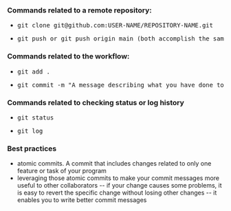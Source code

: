 ### Commands related to a remote repository:
- <PRE>git clone git@github.com:USER-NAME/REPOSITORY-NAME.git
- <PRE>git push or git push origin main (both accomplish the same goal in this context)
### Commands related to the workflow:
- <PRE>git add .
- <PRE>git commit -m "A message describing what you have done to make this snapshot difference"
### Commands related to checking status or log history
- <PRE>git status
- <PRE>git log
### Best practices
- atomic commits.  A commit that includes changes related to only one feature or task of your program
- leveraging those atomic commits to make your commit messages more useful to other collaborators
-- if your change causes some problems, it is easy to revert the specific change without losing other changes
-- it enables you to write better commit messages